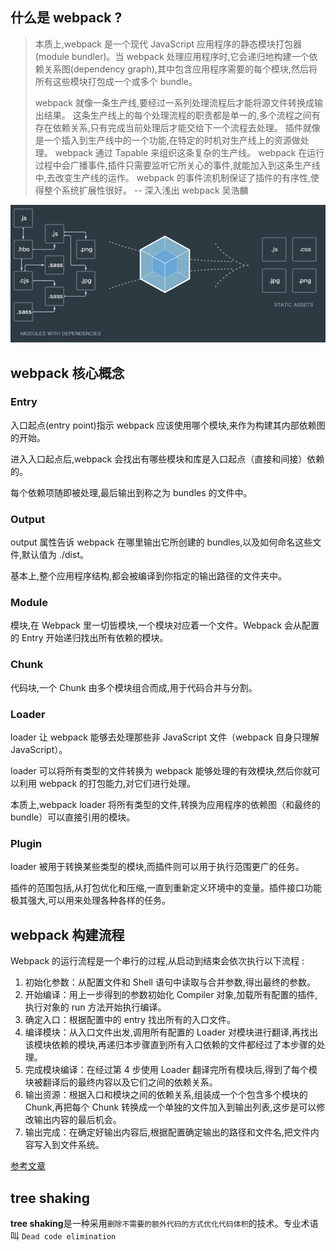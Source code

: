 ## 什么是 webpack ?

> 本质上,webpack 是一个现代 JavaScript 应用程序的静态模块打包器(module bundler)。当  webpack 处理应用程序时,它会递归地构建一个依赖关系图(dependency  graph),其中包含应用程序需要的每个模块,然后将所有这些模块打包成一个或多个 bundle。
>
> webpack  就像一条生产线,要经过一系列处理流程后才能将源文件转换成输出结果。  这条生产线上的每个处理流程的职责都是单一的,多个流程之间有存在依赖关系,只有完成当前处理后才能交给下一个流程去处理。  插件就像是一个插入到生产线中的一个功能,在特定的时机对生产线上的资源做处理。
> webpack 通过 Tapable  来组织这条复杂的生产线。 webpack 在运行过程中会广播事件,插件只需要监听它所关心的事件,就能加入到这条生产线中,去改变生产线的运作。  webpack 的事件流机制保证了插件的有序性,使得整个系统扩展性很好。 -- 深入浅出 webpack 吴浩麟

![webpack.png](../source/images/webpack%E5%8F%8A%E5%B7%A5%E7%A8%8B%E5%8C%96/bVbq0Zk)

## webpack 核心概念

### Entry

入口起点(entry point)指示 webpack 应该使用哪个模块,来作为构建其内部依赖图的开始。

进入入口起点后,webpack 会找出有哪些模块和库是入口起点（直接和间接）依赖的。

每个依赖项随即被处理,最后输出到称之为 bundles 的文件中。

### Output

output 属性告诉 webpack 在哪里输出它所创建的 bundles,以及如何命名这些文件,默认值为 ./dist。

基本上,整个应用程序结构,都会被编译到你指定的输出路径的文件夹中。

### Module

模块,在 Webpack 里一切皆模块,一个模块对应着一个文件。Webpack 会从配置的 Entry 开始递归找出所有依赖的模块。

### Chunk

代码块,一个 Chunk 由多个模块组合而成,用于代码合并与分割。

### Loader

loader 让 webpack 能够去处理那些非 JavaScript 文件（webpack 自身只理解 JavaScript）。

loader 可以将所有类型的文件转换为 webpack 能够处理的有效模块,然后你就可以利用 webpack 的打包能力,对它们进行处理。

本质上,webpack loader 将所有类型的文件,转换为应用程序的依赖图（和最终的 bundle）可以直接引用的模块。

### Plugin

loader 被用于转换某些类型的模块,而插件则可以用于执行范围更广的任务。

插件的范围包括,从打包优化和压缩,一直到重新定义环境中的变量。插件接口功能极其强大,可以用来处理各种各样的任务。

## webpack 构建流程

Webpack 的运行流程是一个串行的过程,从启动到结束会依次执行以下流程 :

1. 初始化参数：从配置文件和 Shell 语句中读取与合并参数,得出最终的参数。
2. 开始编译：用上一步得到的参数初始化 Compiler 对象,加载所有配置的插件,执行对象的 run 方法开始执行编译。
3. 确定入口：根据配置中的 entry 找出所有的入口文件。
4. 编译模块：从入口文件出发,调用所有配置的 Loader 对模块进行翻译,再找出该模块依赖的模块,再递归本步骤直到所有入口依赖的文件都经过了本步骤的处理。
5. 完成模块编译：在经过第 4 步使用 Loader 翻译完所有模块后,得到了每个模块被翻译后的最终内容以及它们之间的依赖关系。
6. 输出资源：根据入口和模块之间的依赖关系,组装成一个个包含多个模块的 Chunk,再把每个 Chunk 转换成一个单独的文件加入到输出列表,这步是可以修改输出内容的最后机会。
7. 输出完成：在确定好输出内容后,根据配置确定输出的路径和文件名,把文件内容写入到文件系统。

[参考文章](https://segmentfault.com/a/1190000021494964?utm_source=tag-newest)

## tree shaking

**tree shaking**是一种采用`删除不需要的额外代码的方式优化代码体积`的技术。专业术语叫 `Dead code elimination`


